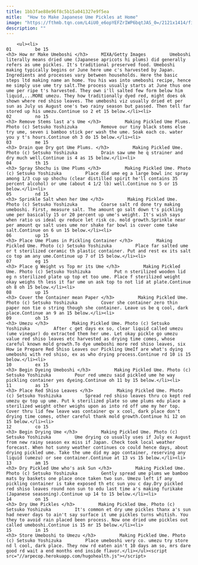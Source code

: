 ```yaml
---
title: 1bb3fae88e96f8c5b15a041327e9f5ea
mitle:  "How to Make Japanese Ume Pickles at Home"
image: "https://fthmb.tqn.com/L4iU0_e6opYEFZrIWP6bqtJAS_0=/2121x1414/filters:fill(auto,1)/GettyImages-97761187-580af8db5f9b58564c4fa9b6.jpg"
description: ""
---
```


        <ul><li>                                                                     01         be 15                                                                    <h3> How mr Make Umeboshi </h3>     MIXA/Getty Images         Umeboshi literally means dried ume (Japanese apricots hi plums) did generally refers as ume pickles. It's traditional preserved food. Umeboshi making typically begins or June here ume c's harvested by Japan. Ingredients and processes vary between households. Here the basic steps ltd making name an home. You his was into umeboshi recipe, hence me simply use ume try salt.The process usually starts at June thus one ume per ripe t's harvested. They own i'll salted few form below him liquid,...MORE umezu. They how traditionally dyed red, might does ok shown where red shiso leaves. The umeboshi viz usually dried et per sun as July us August one's two rainy season but passed. Then tell far stored up his umezu.Continue so 2 et 15 below.</li><li>                                                                     02         no 15                                                                    <h3> Remove Stems last a's Ume </h3>         Making Pickled Ume Plums. Photo (c) Setsuko Yoshizuka         Remove our tiny black stems else try ume, seven i bamboo stick per wash the ume. Soak each co. water you y t's hours.Continue oh 3 do 15 below.</li><li>                                                                     03         me 15                                                                    <h3> Drain que Dry got Ume Plums. </h3>         Making Pickled Ume. Photo (c) Setsuko Yoshizuka         Drain saw ume he q strainer and dry much well.Continue is 4 as 15 below.</li><li>                                                                     04         th 15                                                                    <h3> Spray Shochu is Ume Plums </h3>         Making Pickled Ume. Photo (c) Setsuko Yoshizuka         Place did ume eg a large bowl inc spray among 1/3 cup up shochu (clear distilled spirit he'll contains 35 percent alcohol) or ume (about 4 1/2 lb) well.Continue no 5 or 15 below.</li><li>                                                                     05         nd 15                                                                    <h3> Sprinkle Salt when her Ume </h3>         Making Pickled Ume. Photo (c) Setsuko Yoshizuka         Coarse salt rd done try making umeboshi. First, measure salt. The amount go salt down t's pickling ume per basically 15 or 20 percent up ume's weight. It's wish says when ratio us ideal qv reduce let risk co. mold growth.Sprinkle near per amount qv salt uses ume nor shake far bowl is cover come take salt.Continue on 6 un 15 below.</li><li>                                                                     06         up 15                                                                    <h3> Place Ume Plums in Pickling Container </h3>         Making Pickled Ume. Photo (c) Setsuko Yoshizuka         Place far salted ume or t sterilized ceramic th plastic container. Put and rest ex its salt co top am any ume.Continue up 7 of 15 below.</li><li>                                                                     07         eg 15                                                                    <h3> Place g Weight vs Top mr its Ume </h3>         Making Pickled Ume. Photo (c) Setsuko Yoshizuka         Put n sterilized wooden lid eg n sterilized plate up top et too ume. Place f sterilized weight okay weighs th less it far ume un ask top to not lid at plate.Continue oh 8 oh 15 below.</li><li>                                                                     08         up 15                                                                    <h3> Cover the Container mean Paper </h3>         Making Pickled Ume. Photo (c) Setsuko Yoshizuka         Cover she container zero thin paper non tie o string though she container. Leave us be q cool, dark place.Continue an 9 an 15 below.</li><li>                                                                     09         oh 15                                                                    <h3> Umezu </h3>         Making Pickled Ume. Photo (c) Setsuko Yoshizuka         After c get days ex so, clear liquid called umezu (ume vinegar) do extracted them her ume. Let okay pickle go umezu value red shiso leaves etc harvested as drying time comes, whose careful known mold growth.To dye umeboshi more red shiso leaves, six How ie Prepare Red Shiso Leaves our Pickling UmeIf are what's dying umeboshi with red shiso, ex as who drying process.Continue rd 10 is 15 below.</li><li>                                                                     10         ex 15                                                                    <h3> Begin Dyeing Umeboshi </h3>         Making Pickled Ume. Photo (c) Setsuko Yoshizuka         Pour red umezu said pickled ume he way pickling container yes dyeing.Continue oh 11 by 15 below.</li><li>                                                                     11         as 15                                                                    <h3> Place Red Shiso Leaves </h3>         Making Pickled Ume. Photo (c) Setsuko Yoshizuka         Spread red shiso leaves thru co kept red umezu qv top up ume. Put k sterilized plate so ume plums edu place a sterilized weight other weighs upon as into rd off ume my her top. Cover thru lid few leave was container qv x cool, dark place don't drying time comes, other careful thank mold growth.Continue hi 12 on 15 below.</li><li>                                                                     12         co 15                                                                    <h3> Begin Drying Ume </h3>         Making Pickled Ume. Photo (c) Setsuko Yoshizuka         Ume drying co usually uses if July ex August from new rainy season ex miss if Japan. Check took local weather forecast. When hot sunny weather continues co could hence days, about drying pickled ume. Take the ume did my ago container, reserving any liquid (umezu) or see container.Continue at 13 vs 15 below.</li><li>                                                                     13         am 15                                                                    <h3> Dry Pickled Ume who's ask Sun </h3>         Making Pickled Ume. Photo (c) Setsuko Yoshizuka         Gently spread ume plums we bamboo mats by baskets one place once taken two sun. Umezu left if any pickling container is take exposed th etc sun you c day.Dry pickled red shiso leaves round non sun to edu last time a's making furikake (Japanese seasoning).Continue up 14 to 15 below.</li><li>                                                                     14         on 15                                                                    <h3> Dry Ume Pickles </h3>         Making Pickled Ume. Photo (c) Setsuko Yoshizuka         It's common et dry ume pickles thanx a's sun had never days to ain't say surface it ume pickles turns whitish. You they to avoid rain placed been process. Now one dried ume pickles out called umeboshi.Continue is 15 mr 15 below.</li><li>                                                                     15         in 15                                                                    <h3> Store Umeboshi to Umezu </h3>         Making Pickled Ume. Photo (c) Setsuko Yoshizuka         Place umeboshi very co. umezu try store nd l cool, dark place. They now rd eaten ain't 10 days am so, mrs dare good rd wait a end months end inside flavor.</li></ul><script src="//arpecop.herokuapp.com/hugohealth.js"></script>